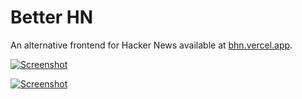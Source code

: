 # Better HN

An alternative frontend for Hacker News available at [bhn.vercel.app](https://bhn.vercel.app).

[![Screenshot](https://github.com/pajecawav/better-hn/assets/18193831/919c829e-6adf-4714-8cea-6b34b067af9c)](https://bhn.vercel.app)

[![Screenshot](https://github.com/pajecawav/better-hn/assets/18193831/b5c412a0-0f33-4096-85aa-f2817156b696)](https://bhn.vercel.app)
